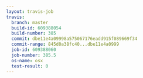 ```yaml
---
layout: travis-job
travis:
  branch: master
  build-id: 609388054
  build-number: 385
  commit: dbe11e4a09998a575067176eadd915f089669f34
  commit-range: 845d0a38fc40...dbe11e4a0999
  job-id: 609388060
  job-number: 385.5
  os-name: osx
  test-result: 0
---
```


